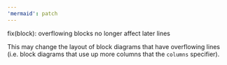 ```yaml
---
'mermaid': patch
---
```


fix(block): overflowing blocks no longer affect later lines

This may change the layout of block diagrams that have overflowing lines
(i.e. block diagrams that use up more columns that the `columns` specifier).
